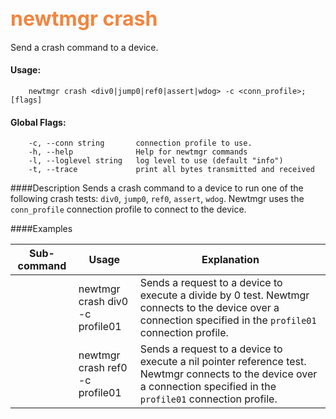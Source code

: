 ## <font color="#F2853F" style="font-size:24pt">newtmgr crash </font>
Send a crash command to a device.


#### Usage:

```no-highlight
    newtmgr crash <div0|jump0|ref0|assert|wdog> -c <conn_profile>; [flags] 
```

#### Global Flags:

```no-highlight
    -c, --conn string       connection profile to use.
    -h, --help              Help for newtmgr commands
    -l, --loglevel string   log level to use (default "info")
    -t, --trace             print all bytes transmitted and received
```

####Description
Sends a crash command to a device to run one of the following crash tests: `div0`, `jump0`, `ref0`, `assert`, `wdog`.  Newtmgr uses the `conn_profile` connection profile to connect to the device.

####Examples

Sub-command  | Usage                  | Explanation
-------------| -----------------------|-----------------
             | newtmgr crash div0<br>-c profile01 | Sends a request to a device to execute a divide by 0 test. Newtmgr connects to the device over a connection specified in the `profile01` connection profile.
             | newtmgr crash ref0<br>-c profile01 | Sends a request to a device to execute a nil pointer reference test. Newtmgr connects to the device over a connection specified in the `profile01` connection profile.
